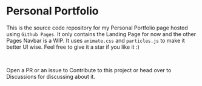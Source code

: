 # Personal Portfolio

This is the source code repository for my Personal Portfolio page hosted using `Github Pages`. It only contains the Landing Page for now and the other Pages Navbar is a WIP. It uses `animate.css` and `particles.js` to make it better UI wise. Feel free to give it a star if you like it :)

<br>

Open a PR or an issue to Contribute to this project or head over to Discussions for discussing about it.
